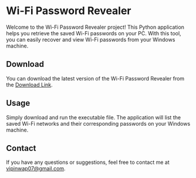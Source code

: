 # Wi-Fi Password Revealer

Welcome to the Wi-Fi Password Revealer project! This Python application helps you retrieve the saved Wi-Fi passwords on your PC. With this tool, you can easily recover and view Wi-Fi passwords from your Windows machine.

## Download

You can download the latest version of the Wi-Fi Password Revealer from the [Download Link](https://github.com/vipinwap07/wifi-password-revealer/releases/download/v1/WifiPasswordRevealer.exe).

## Usage

Simply download and run the executable file. The application will list the saved Wi-Fi networks and their corresponding passwords on your Windows machine.

## Contact

If you have any questions or suggestions, feel free to contact me at [vipinwap07@gmail.com](mailto:vipinwap07@gmail.com).
